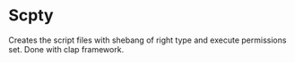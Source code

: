 # Scpty

Creates the script files with shebang of right type and execute permissions set. Done with clap framework.
